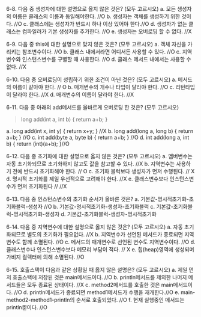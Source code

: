6-8. 다음 중 생성자에 대한 설명으로 옳지 않은 것은? (모두 고르시오)
a. 모든 생성자의 이름은 클래스의 이름과 동일해야한다. //O
b. 생성자는 객체를 생성하기 위한 것이다. //O
c. 클래스에는 생성자가 반드시 하나 이상 있어야 한다.//O
d. 생성자가 없는 클래스는 컴파일러가 기본 생성자를 추가한다. //O
e. 생성자는 오버로딩 할 수 없다. //X

6-9. 다음 중 this에 대한 설명으로 맞지 않은 것은? (모두 고르시오)
a. 객체 자신을 가리키는 참조변수이다. //O
b. 클래스 내에서라면 어디서든 사용할 수 있다. //O
c. 지역변수와 인스턴스변수를 구별할 때 사용한다. //O
d. 클래스 메서드 내에서는 사용할 수 없다. //X

6-10. 다음 중 오버로딩이 성립하기 위한 조건이 아닌 것은? (모두 고르시오)
a. 메서드의 이름이 같아야 한다. // O
b. 매개변수의 개수나 타입이 달라야 한다. //O
c. 리턴타입이 달라야 한다. //X
d. 매개변수의 이름이 달라야 한다. //X

6-11. 다음 중 아래의 add메서드를 올바르게 오버로딩 한 것은? (모두 고르시오)
> long add(int a, int b) { return a+b; }

a. long add(int x, int y) { return x+y; } //X
b. long add(long a, long b) { return a+b; } //O
c. int add(byte a, byte b) { return a+b; } //O
d. int add(long a, int b) { return (int)(a+b); }//O

6-12. 다음 중 초기화에 대한 설명으로 옳지 않은 것은? (모두 고르시오)
a. 멤버변수는 자동 초기화되므로 초기화하지 않고도 값을 참고할 수 있다. //X
b. 지역변수는 사용하기 전에 반드시 초기화해야 한다. // O
c. 초기화 블럭보다 생성자가 먼저 수행된다. // X
d. 명시적 초기화를 제일 우선적으로 고려해야 한다. //X
e. 클래스변수보다 인스턴스변수가 먼저 초기화된다 // //X

6-13. 다음 중 인스턴스변수의 초기화 순서가 올바른 것은?
a. 기본값-명시적초기화-초기화블럭-생성자 //O
b. 기본값-명시적초기화-생성자-초기화블럭
c. 기본값-초기화블럭-명시적초기화-생성자
d. 기본값-초기화블럭-생성자-명시적초기화

6-14. 다음 중 지역변수에 대한 설명으로 옳지 않은 것은? (모두 고르시오)
a. 자동 초기화되므로 별도의 초기화가 필요없다. //X
b. 지역변수가 선언된 메서드가 종료되면 지역변수도 함께 소멸된다. //O
c. 메서드의 매개변수로 선언된 변수도 지역변수이다. //O
d. 클래스변수나 인스턴스변수보다 메모리 부담이 적다. // X
e. 힙(heap)영역에 생성되며 가비지 컬렉터에 의해 소멸된다. //O

6-15. 호출스택이 다음과 같은 상황일 때 옳지 않은 설명은? (모두 고르시오)
a. 제일 먼저 호출스택에 저장된 것은 main메서드이다. //O
b. println메서드를 제외한 나머지 메서드들은 모두 종료된 상태이다. //X
c. method2메서드를 호출한 것은 main메서드이다. //O
d. println메서드가 종료되면 method1메서드가 수행을 재개한다.//O
e. main-method2-method1-println의 순서로 호출되었다. //O
f. 현재 실행중인 메서드는 println뿐이다. //O